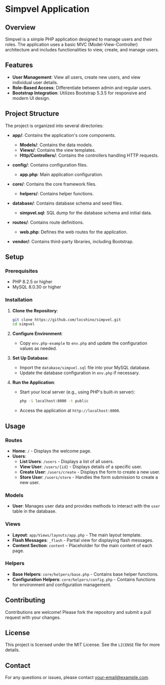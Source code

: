 # Simpvel Application

## Overview

Simpvel is a simple PHP application designed to manage users and their roles. The application uses a basic MVC (Model-View-Controller) architecture and includes functionalities to view, create, and manage users.

## Features

- **User Management**: View all users, create new users, and view individual user details.
- **Role-Based Access**: Differentiate between admin and regular users.
- **Bootstrap Integration**: Utilizes Bootstrap 5.3.5 for responsive and modern UI design.

## Project Structure

The project is organized into several directories:

- **app/**: Contains the application's core components.
  - **Models/**: Contains the data models.
  - **Views/**: Contains the view templates.
  - **Http/Controllers/**: Contains the controllers handling HTTP requests.

- **config/**: Contains configuration files.
  - **app.php**: Main application configuration.

- **core/**: Contains the core framework files.
  - **helpers/**: Contains helper functions.

- **database/**: Contains database schema and seed files.
  - **simpvel.sql**: SQL dump for the database schema and initial data.

- **routes/**: Contains route definitions.
  - **web.php**: Defines the web routes for the application.

- **vendor/**: Contains third-party libraries, including Bootstrap.

## Setup

### Prerequisites

- PHP 8.2.5 or higher
- MySQL 8.0.30 or higher

### Installation

1. **Clone the Repository**:
   ```sh
   git clone https://github.com/locshino/simpvel.git
   cd simpvel
   ```

2. **Configure Environment**:
   - Copy `env.php-example` to `env.php` and update the configuration values as needed.

3. **Set Up Database**:
   - Import the `database/simpvel.sql` file into your MySQL database.
   - Update the database configuration in `env.php` if necessary.

4. **Run the Application**:
   - Start your local server (e.g., using PHP's built-in server):
     ```sh
     php -S localhost:8000 -t public
     ```
   - Access the application at `http://localhost:8000`.

## Usage

### Routes

- **Home**: `/` - Displays the welcome page.
- **Users**:
  - **List Users**: `/users` - Displays a list of all users.
  - **View User**: `/users/{id}` - Displays details of a specific user.
  - **Create User**: `/users/create` - Displays the form to create a new user.
  - **Store User**: `/users/store` - Handles the form submission to create a new user.

### Models

- **User**: Manages user data and provides methods to interact with the `user` table in the database.

### Views

- **Layout**: `app/Views/layouts/app.php` - The main layout template.
- **Flash Messages**: `_flash` - Partial view for displaying flash messages.
- **Content Section**: `content` - Placeholder for the main content of each page.

### Helpers

- **Base Helpers**: `core/helpers/base.php` - Contains base helper functions.
- **Configuration Helpers**: `core/helpers/config.php` - Contains functions for environment and configuration management.

## Contributing

Contributions are welcome! Please fork the repository and submit a pull request with your changes.

## License

This project is licensed under the MIT License. See the `LICENSE` file for more details.

## Contact

For any questions or issues, please contact [your-email@example.com](mailto:your-email@example.com).